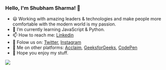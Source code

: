 ### Hello, I'm Shubham Sharma! 👋 

- 😃  Working with amazing leaders & technologies and make people more comfortable 
       with the modern world is my passion.
- 🌱 I’m currently learning JavaScript & Python.
- 📫 How to reach me: [Linkedin](https://www.linkedin.com/in/shubhamsharma-1/)
- 🔗 Folow us on: [Twitter](https://twitter.com/shubhamsharmaa_), [Instagram](https://www.instagram.com/shubhamsharmaa_1/)
- 👀 Me on other platforms: [Acclaim](https://www.youracclaim.com/users/shubhamsharma-1), [GeeksforGeeks](https://auth.geeksforgeeks.org/user/shubhamsharmadevelopers), [CodePen](https://codepen.io/shubhamsharma-1)
- 🌟 Hope you enjoy my stuff.

<img src="https://github-readme-stats.vercel.app/api?username=shubhamsharma-1&&show_icons=true&title_color=ffffff&icon_color=bb2ac&text_color=daf7dc&bg_color=191919">

